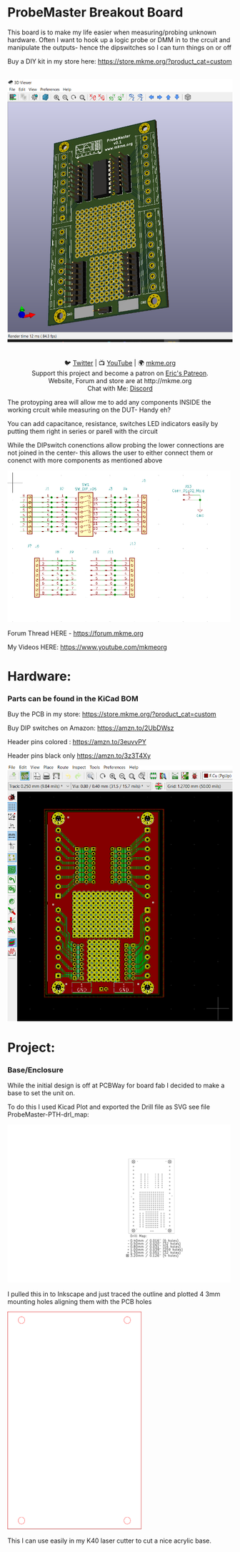 # ProbeMaster Breakout Board 
This board is to make my life easier when measuring/probing unknown hardware.  Often I want to hook up a logic probe or DMM in to the crcuit and manipulate the outputs- hence the dipswitches so I can turn things on or off

Buy a DIY kit in my store here: https://store.mkme.org/?product_cat=custom

<p align="center">
<br>
 <img src="https://github.com/MKme/probemaster/blob/main/photos/3D.PNG" width="700"/>
 <br>

<br>
<br>
🐦 <a href="https://twitter.com/mkmeorg">Twitter</a>
| 📺 <a href="https://www.youtube.com/mkmeorg">YouTube</a>
| 🌍 <a href="http://www.mkme.org">mkme.org</a><br>
Support this project and become a patron on <a href="http://mkme.org/patreon">Eric's Patreon</a>.<br>
Website, Forum and store are at http://mkme.org <br>
Chat with Me: <a href="https://discord.gg/j9S4Fgv">Discord</a></b>
</p>




The protoyping area will allow me to add any components INSIDE the working crcuit while measuring on the DUT- Handy eh?

You can add capacitance, resistance, switches LED indicators easily by putting them right in series or parell with the circuit

While the DIPswitch conenctions allow probing the lower connections are not joined in the center- this allows the user to either connect them or conenct with more components as mentioned above

<img src="https://github.com/MKme/probemaster/blob/main/photos/Schematic%20Fig.PNG" width="500"/>

Forum Thread HERE - https://forum.mkme.org 

My Videos HERE: https://www.youtube.com/mkmeorg


# Hardware:

### Parts can be found in the KiCad BOM 

Buy the PCB in my store: https://store.mkme.org/?product_cat=custom

Buy DIP switches on Amazon: https://amzn.to/2UbDWsz

Header pins colored : https://amzn.to/3euvvPY

Header pins black only https://amzn.to/3z3T4Xy 

<img src="https://github.com/MKme/probemaster/blob/main/photos/PCB%20Fig.PNG" width="700"/>

# Project:

###  Base/Enclosure

While the initial design is off at PCBWay for board fab I decided to make a base to set the unit on.  

To do this I used Kicad Plot and exported the Drill file as SVG see file ProbeMaster-PTH-drl_map:

<img src="https://github.com/MKme/probemaster/blob/main/PCB/ProbeMaster/gerbers/svgs/ProbeMaster-PTH-drl_map.svg" width="500"/>

I pulled this in to Inkscape and just traced the outline and plotted 4 3mm mounting holes aligning them with the PCB holes

<img src="https://github.com/MKme/probemaster/blob/main/PCB/ProbeMaster/gerbers/svgs/Erics%20ottom%20plate%20final%20v0.1.svg" width="300"/>

This I can use easily in my K40 laser cutter to cut a nice acrylic base.  

